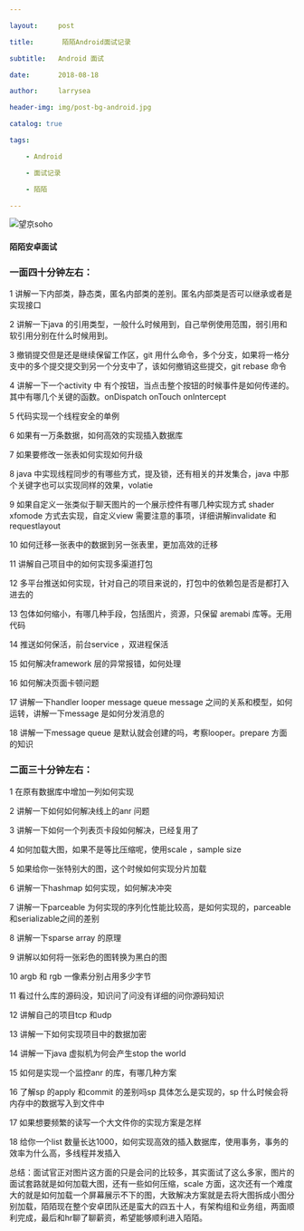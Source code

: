 ```yaml
---

layout:     post

title:       陌陌Android面试记录

subtitle:   Android 面试

date:       2018-08-18

author:     larrysea

header-img: img/post-bg-android.jpg

catalog: true

tags:

    - Android

    - 面试记录

    - 陌陌

---
```





![望京soho](http://oz4olx68e.bkt.clouddn.com/image/2711534661457_.pic_hd%20%281%29.jpg)

####  陌陌安卓面试



### 一面四十分钟左右：

1     讲解一下内部类，静态类，匿名内部类的差别。匿名内部类是否可以继承或者是实现接口

2    讲解一下java 的引用类型，一般什么时候用到，自己举例使用范围，弱引用和软引用分别在什么时候用到。

3    撤销提交但是还是继续保留工作区，git 用什么命令，多个分支，如果将一格分支中的多个提交提交到另一个分支中了，该如何撤销这些提交，git rebase 命令

4    讲解一下一个activity  中 有个按钮，当点击整个按钮的时候事件是如何传递的。其中有哪几个关键的函数。onDispatch onTouch onIntercept 

5    代码实现一个线程安全的单例

6    如果有一万条数据，如何高效的实现插入数据库

7    如果要修改一张表如何实现如何升级

8    java 中实现线程同步的有哪些方式，提及锁，还有相关的并发集合，java 中那个关键字也可以实现同样的效果，volatie

9   如果自定义一张类似于聊天图片的一个展示控件有哪几种实现方式 shader  xfomode 方式去实现，自定义view 需要注意的事项，详细讲解invalidate 和requestlayout 

10  如何迁移一张表中的数据到另一张表里，更加高效的迁移

11  讲解自己项目中的如何实现多渠道打包

12 多平台推送如何实现，针对自己的项目来说的，打包中的依赖包是否是都打入进去的

13 包体如何缩小，有哪几种手段，包括图片，资源，只保留 aremabi 库等。无用代码

14 推送如何保活，前台service ，双进程保活

15  如何解决framework 层的异常报错，如何处理

16  如何解决页面卡顿问题

17 讲解一下handler looper  message queue message 之间的关系和模型，如何运转，讲解一下message 是如何分发消息的

18  讲解一下message queue 是默认就会创建的吗，考察looper。prepare 方面的知识



### 二面三十分钟左右：

1  在原有数据库中增加一列如何实现

2  讲解一下如何如何解决线上的anr 问题

3  讲解一下如何一个列表页卡段如何解决，已经复用了

4  如何加载大图，如果不是等比压缩呢，使用scale ，sample  size 

5  如果给你一张特别大的图，这个时候如何实现分片加载

6   讲解一下hashmap 如何实现，如何解决冲突

7   讲解一下parceable  为何实现的序列化性能比较高，是如何实现的，parceable 和serializable之间的差别

8   讲解一下sparse  array 的原理

9   讲解以如何将一张彩色的图转换为黑白的图

10  argb 和 rgb 一像素分别占用多少字节

11   看过什么库的源码没，知识问了问没有详细的问你源码知识

12  讲解自己的项目tcp 和udp  

13  讲解一下如何实现项目中的数据加密

14  讲解一下java 虚拟机为何会产生stop the  world 

15  如何是实现一个监控anr 的库，有哪几种方案

16  了解sp 的apply 和commit 的差别吗sp 具体怎么是实现的，sp 什么时候会将内存中的数据写入到文件中

17  如果想要频繁的读写一个大文件你的实现方案是怎样

18  给你一个list  数量长达1000，如何实现高效的插入数据库，使用事务，事务的效率为什么高，多线程并发插入



总结：面试官正对图片这方面的只是会问的比较多，其实面试了这么多家，图片的面试套路就是如何加载大图，还有一些如何压缩，scale 方面，这次还有一个难度大的就是如何加载一个屏幕展示不下的图，大致解决方案就是去将大图拆成小图分别加载，陌陌现在整个安卓团队还是蛮大的四五十人，有架构组和业务组，两面顺利完成，最后和hr聊了聊薪资，希望能够顺利进入陌陌。 	